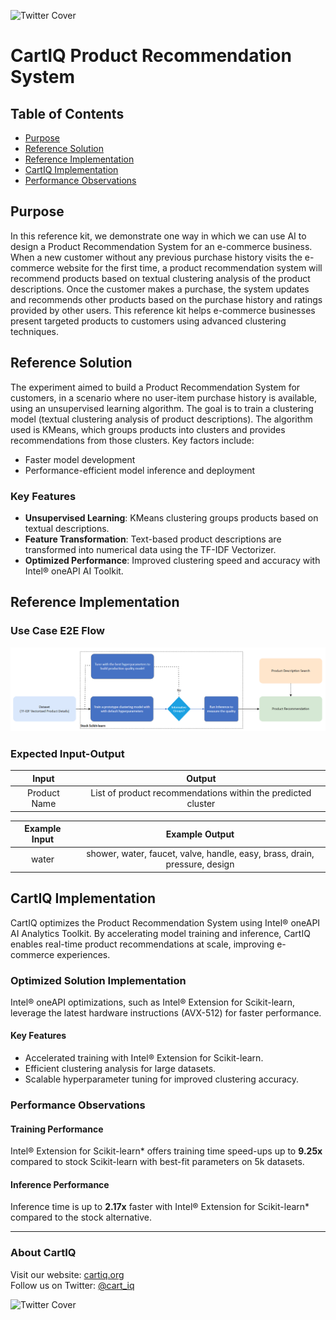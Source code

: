 ![Twitter Cover](https://pbs.twimg.com/profile_banners/1871206489207054336/1734966014/1500x500)


# **CartIQ Product Recommendation System**

## **Table of Contents**
 - [Purpose](#purpose)
 - [Reference Solution](#reference-solution)
 - [Reference Implementation](#reference-implementation)
 - [CartIQ Implementation](#optimizing-the-E2E-solution-with-CartIQ)
 - [Performance Observations](#Performance-observations)

## **Purpose**

In this reference kit, we demonstrate one way in which we can use AI to design a Product Recommendation System for an e-commerce business. When a new customer without any previous purchase history visits the e-commerce website for the first time, a product recommendation system will recommend products based on textual clustering analysis of the product descriptions. Once the customer makes a purchase, the system updates and recommends other products based on the purchase history and ratings provided by other users. This reference kit helps e-commerce businesses present targeted products to customers using advanced clustering techniques.

## **Reference Solution**
The experiment aimed to build a Product Recommendation System for customers, in a scenario where no user-item purchase history is available, using an unsupervised learning algorithm. The goal is to train a clustering model (textual clustering analysis of product descriptions). The algorithm used is KMeans, which groups products into clusters and provides recommendations from those clusters. Key factors include:
- Faster model development
- Performance-efficient model inference and deployment

### Key Features
- **Unsupervised Learning**: KMeans clustering groups products based on textual descriptions.
- **Feature Transformation**: Text-based product descriptions are transformed into numerical data using the TF-IDF Vectorizer.
- **Optimized Performance**: Improved clustering speed and accuracy with Intel® oneAPI AI Toolkit.

## **Reference Implementation**

### **Use Case E2E Flow**
![Use Case Flow](assets/e2e_flow.png)

### Expected Input-Output
**Input**                                 | **Output** |
| :---: | :---: |
| Product Name        | List of product recommendations within the predicted cluster |

**Example Input**                                 | **Example Output** |
| :---: | :---: |
| water | shower, water, faucet, valve, handle, easy, brass, drain, pressure, design |

## **CartIQ Implementation**

CartIQ optimizes the Product Recommendation System using Intel® oneAPI AI Analytics Toolkit. By accelerating model training and inference, CartIQ enables real-time product recommendations at scale, improving e-commerce experiences.

### **Optimized Solution Implementation**

Intel® oneAPI optimizations, such as Intel® Extension for Scikit-learn, leverage the latest hardware instructions (AVX-512) for faster performance. 

#### **Key Features**
- Accelerated training with Intel® Extension for Scikit-learn.
- Efficient clustering analysis for large datasets.
- Scalable hyperparameter tuning for improved clustering accuracy.

### **Performance Observations**

#### Training Performance
Intel® Extension for Scikit-learn* offers training time speed-ups up to **9.25x** compared to stock Scikit-learn with best-fit parameters on 5k datasets.

#### Inference Performance
Inference time is up to **2.17x** faster with Intel® Extension for Scikit-learn* compared to the stock alternative.

---

### **About CartIQ**
Visit our website: [cartiq.org](https://cartiq.org)  
Follow us on Twitter: [@cart_iq](https://x.com/cart_iq)  

![Twitter Cover](https://pbs.twimg.com/profile_banners/1871206489207054336/1734966014/1500x500)
